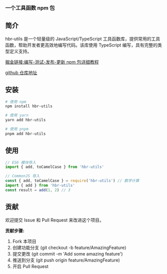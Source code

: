 ### 一个工具函数 npm 包

## 简介

hbr-utils 是一个轻量级的 JavaScript/TypeScript 工具函数库，提供常用的工具函数，帮助开发者更高效地编写代码。该库使用 TypeScript 编写，具有完整的类型定义支持。

[掘金链接:编写-测试-发布-更新 npm 包详细教程](https://juejin.cn/spost/7535423307547967498)

[github 仓库地址](https://github.com/TianZongNanBei/hbr-utils)

## 安装

```bash
# 使用 npm
npm install hbr-utils

# 使用 yarn
yarn add hbr-utils

# 使用 pnpm
pnpm add hbr-utils
```

## 使用

```javascript
// ES6 模块导入
import { add, toCamelCase } from 'hbr-utils'

// CommonJS 导入
const { add, toCamelCase } = require('hbr-utils') // 数学计算
import { add } from 'hbr-utils'
const result = add(1, 2) // 3
```

## 贡献

欢迎提交 Issue 和 Pull Request 来改进这个项目。

**贡献步骤:**

1. Fork 本项目
2. 创建功能分支 (git checkout -b feature/AmazingFeature)
3. 提交更改 (git commit -m 'Add some amazing feature')
4. 推送到分支 (git push origin feature/AmazingFeature)
5. 开启 Pull Request
